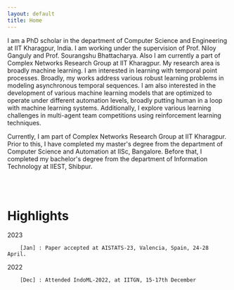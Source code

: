 ```yaml
---
layout: default
title: Home
---
```


I am a PhD scholar in the department of Computer Science and Engineering at IIT Kharagpur, India. I am working under the supervision of Prof. Niloy Ganguly and Prof. Sourangshu Bhattacharya. Also I am currently a part of Complex Networks Research Group at IIT Kharagpur.  My research area is broadly machine learning. I am interested in learning with temporal point processes. Broadly, my works address various robust learning problems in modeling asynchronous temporal sequences. I am also interested in the development of various machine learning models that are optimized to operate under different automation levels, broadly putting human in a loop with machine learning systems. Additionally, I explore various learning challenges in multi-agent team competitions using reinforcement learning techniques. 

Currently, I am part of Complex Networks Research Group at IIT Kharagpur. Prior to this, I have completed my master's degree from the department of Computer Science and Automation at IISc, Bangalore. Before that, I completed my bachelor's degree from the department of Information Technology at IIEST, Shibpur. 

<br/><br/>

# Highlights


2023 	
```
    [Jan] : Paper accepted at AISTATS-23, Valencia, Spain, 24-28 April.
```

2022 	
```
    [Dec] : Attended IndoML-2022, at IITGN, 15-17th December
```


